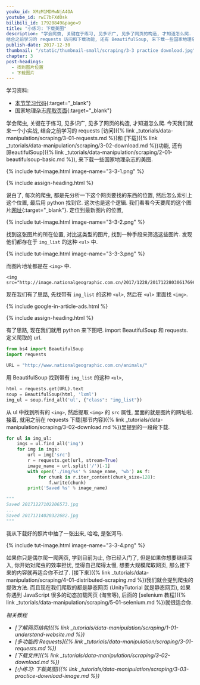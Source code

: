 ```yaml
---
youku_id: XMzM1MDMwNjA4OA
youtube_id: rwI7bFXdOsk
bilibili_id: 17920849&page=9
title: "小练习: 下载美图"
description: "学会爬虫, 关键在于练习, 见多识广, 见多了网页的构造, 才知道怎么爬. 今天我们就来一个小实战,
结合之前学习的 requests 访问和下载功能, 还有 BeautifulSoup, 来下载一些国家地理杂志的美图."
publish-date: 2017-12-30
thumbnail: "/static/thumbnail-small/scraping/3-3 practice download.jpg"
chapter: 3
post-headings:
  - 找到图片位置
  - 下载图片
---
```


学习资料:
  * [本节学习代码](https://github.com/unitytutorial/easy-scraping-tutorial/blob/master/notebook/3-3-practice-download-images.ipynb){:target="_blank"}
  * 国家地理杂志[爬取页面](http://www.nationalgeographic.com.cn/animals/){:target="_blank"}


学会爬虫, 关键在于练习, 见多识广, 见多了网页的构造, 才知道怎么爬. 今天我们就来一个小实战,
结合之前学习的 requests [访问]({% link _tutorials/data-manipulation/scraping/3-01-requests.md %})和
[下载]({% link _tutorials/data-manipulation/scraping/3-02-download.md %})功能,
还有 [BeautifulSoup]({% link _tutorials/data-manipulation/scraping/2-01-beautifulsoup-basic.md %}), 来下载一些国家地理杂志的美图.


{% include tut-image.html image-name="3-3-1.png" %}



{% include assign-heading.html %}

说白了, 每次的爬虫, 都是先分析一下这个网页要找的东西的位置, 然后怎么索引上这个位置, 最后用 python 找到它.
这次也是这个逻辑. 我们看看今天要爬的这个图片[网址](http://www.nationalgeographic.com.cn/animals/){:target="_blank"}.
定位到最新图片的位置,

{% include tut-image.html image-name="3-3-2.png" %}

找到这张图片的所在位置, 对比这类型的图片, 找到一种手段来筛选这些图片. 发现他们都存在于 `img_list` 的这种 `<ul>` 中.

{% include tut-image.html image-name="3-3-3.png" %}

而图片地址都是在 `<img>` 中.

```
<img src="http://image.nationalgeographic.com.cn/2017/1228/20171228030617696.jpg">
```

现在我们有了思路, 先找带有 `img_list` 的这种 `<ul>`, 然后在 `<ul>` 里面找 `<img>`.


{% include google-in-article-ads.html %}









{% include assign-heading.html %}

有了思路, 现在我们就用 python 来下图吧. import BeautifulSoup 和 requests. 定义爬取的 url.

```python
from bs4 import BeautifulSoup
import requests

URL = "http://www.nationalgeographic.com.cn/animals/"
```

用 BeautifulSoup 找到带有 `img_list` 的这种 `<ul>`,

```python
html = requests.get(URL).text
soup = BeautifulSoup(html, 'lxml')
img_ul = soup.find_all('ul', {"class": "img_list"})
```

从 ul 中找到所有的 `<img>`, 然后提取 `<img>` 的 `src` 属性, 里面的就是图片的网址啦.
接着, 就用之前在 requests 下载[那节内容]({% link _tutorials/data-manipulation/scraping/3-02-download.md %})里提到的一段段下载.

```python
for ul in img_ul:
    imgs = ul.find_all('img')
    for img in imgs:
        url = img['src']
        r = requests.get(url, stream=True)
        image_name = url.split('/')[-1]
        with open('./img/%s' % image_name, 'wb') as f:
            for chunk in r.iter_content(chunk_size=128):
                f.write(chunk)
        print('Saved %s' % image_name)

"""
Saved 20171227102206573.jpg
...
Saved 20171214020322682.jpg
"""
```

我从下载好的照片中抽了一张出来, 哈哈, 是张河马.

{% include tut-image.html image-name="3-3-4.png" %}

如果你只是偶尔爬一爬网页, 学到目前为止, 你已经入门了, 但是如果你想要继续深入, 你开始对爬虫的效率担忧,
觉得自己爬得太慢, 想要大规模爬取网页, 那么接下来的内容就再适合你不过了.
[接下来]({% link _tutorials/data-manipulation/scraping/4-01-distributed-scraping.md %})我们就会提到爬虫的提效方法.
而且现在我们爬取的都是静态网页 (UnityTutorial 就是静态网页), 如果你遇到 JavaScript 很多的动态加载网页 (淘宝等),
后面的 [selenium 教程]({% link _tutorials/data-manipulation/scraping/5-01-selenium.md %})就很适合你.

*相关教程*

* *[了解网页结构]({% link _tutorials/data-manipulation/scraping/1-01-understand-website.md %})*
* *[多功能的 Requests]({% link _tutorials/data-manipulation/scraping/3-01-requests.md %})*
* *[下载文件]({% link _tutorials/data-manipulation/scraping/3-02-download.md %})*
* *[小练习: 下载美图]({% link _tutorials/data-manipulation/scraping/3-03-practice-download-image.md %})*